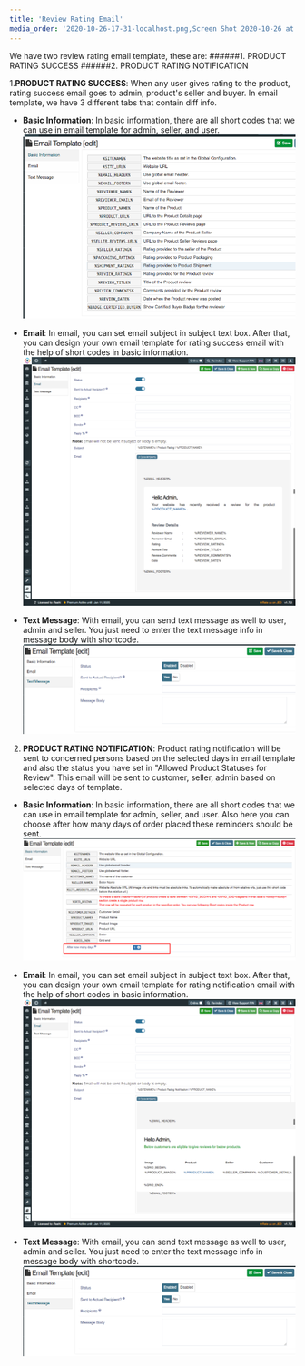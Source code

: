 ```yaml
---
title: 'Review Rating Email'
media_order: '2020-10-26-17-31-localhost.png,Screen Shot 2020-10-26 at 5.26.49 PM.png,Screen Shot 2020-10-26 at 5.30.41 PM.png,Screen Shot 2020-10-26 at 5.31.24 PM.png,Screenshot (13).png,2020-10-26-18-33-localhost.png,2020-10-26-18-33-localhost.png'
---
```


We have two review rating email template, these are:
######1. PRODUCT RATING SUCCESS
######2. PRODUCT RATING NOTIFICATION

1.**PRODUCT RATING SUCCESS**: When any user gives rating to the product, rating success email goes to admin, product's seller and buyer. In email template, we have 3 different tabs that contain diff info. 
* **Basic Information**: In basic information, there are all short codes that we can use in email template for admin, seller, and user.
![](Screen%20Shot%202020-10-26%20at%205.30.41%20PM.png)

* **Email**: In email, you can set email subject in subject text box. After that, you can design your own email template for rating success email with the help of short codes in basic information.
![](2020-10-26-17-31-localhost.png)

* **Text Message**: With email, you can send text message as well to user, admin and seller. You just need to enter the text message info in message body with shortcode.
![](Screen%20Shot%202020-10-26%20at%205.31.24%20PM.png)

2. **PRODUCT RATING NOTIFICATION**: Product rating notification will be sent to concerned persons based on the selected days in email template and also the status you have set in "Allowed Product Statuses for Review". This email will be sent to customer, seller, admin based on selected days of template.

* **Basic Information**: In basic information, there are all short codes that we can use in email template for admin, seller, and user. Also here you can choose after how many days of order placed these reminders should be sent.
![](Screenshot%20%2813%29.png)

* **Email**: In email, you can set email subject in subject text box. After that, you can design your own email template for rating notification email with the help of short codes in basic information.
![](2020-10-26-18-33-localhost.png)

* **Text Message**: With email, you can send text message as well to user, admin and seller. You just need to enter the text message info in message body with shortcode.
![](Screen%20Shot%202020-10-26%20at%205.31.24%20PM.png)
